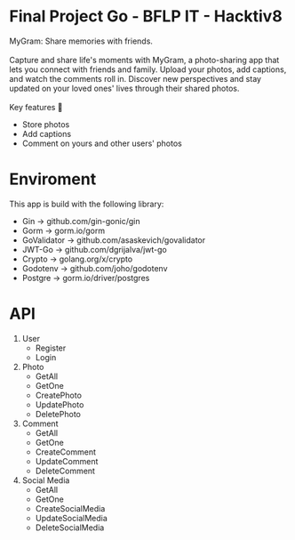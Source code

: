 # Final Project Go - BFLP IT - Hacktiv8
MyGram: Share memories with friends. <br><br>
Capture and share life's moments with MyGram, a photo-sharing app that lets you connect with friends and family. Upload your photos, add captions, and watch the comments roll in. Discover new perspectives and stay updated on your loved ones' lives through their shared photos. <br><br>
Key features 🌟
- Store photos
- Add captions
- Comment on yours and other users' photos

# Enviroment
This app is build with the following library:
- Gin → github.com/gin-gonic/gin
- Gorm → gorm.io/gorm
- GoValidator → github.com/asaskevich/govalidator
- JWT-Go → github.com/dgrijalva/jwt-go  
- Crypto → golang.org/x/crypto 
- Godotenv → github.com/joho/godotenv
- Postgre → gorm.io/driver/postgres

# API
1. User
   - Register
   - Login
2. Photo
   - GetAll
   - GetOne
   - CreatePhoto
   - UpdatePhoto
   - DeletePhoto
3. Comment
   - GetAll
   - GetOne
   - CreateComment
   - UpdateComment
   - DeleteComment
4. Social Media
   - GetAll
   - GetOne
   - CreateSocialMedia
   - UpdateSocialMedia
   - DeleteSocialMedia

